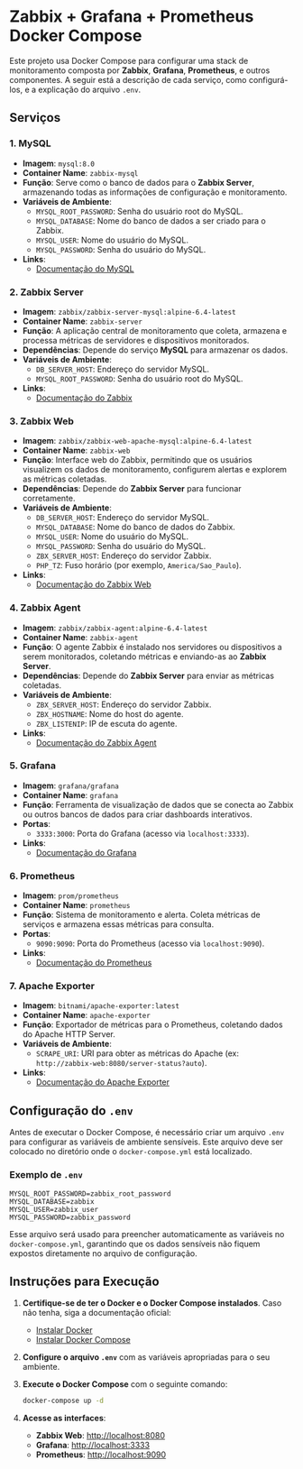 # Zabbix + Grafana + Prometheus Docker Compose

Este projeto usa Docker Compose para configurar uma stack de monitoramento composta por **Zabbix**, **Grafana**, **Prometheus**, e outros componentes. A seguir está a descrição de cada serviço, como configurá-los, e a explicação do arquivo `.env`.

## Serviços

### 1. **MySQL**
- **Imagem**: `mysql:8.0`
- **Container Name**: `zabbix-mysql`
- **Função**: Serve como o banco de dados para o **Zabbix Server**, armazenando todas as informações de configuração e monitoramento.
- **Variáveis de Ambiente**:
  - `MYSQL_ROOT_PASSWORD`: Senha do usuário root do MySQL.
  - `MYSQL_DATABASE`: Nome do banco de dados a ser criado para o Zabbix.
  - `MYSQL_USER`: Nome do usuário do MySQL.
  - `MYSQL_PASSWORD`: Senha do usuário do MySQL.
- **Links**:
  - [Documentação do MySQL](https://hub.docker.com/_/mysql)

### 2. **Zabbix Server**
- **Imagem**: `zabbix/zabbix-server-mysql:alpine-6.4-latest`
- **Container Name**: `zabbix-server`
- **Função**: A aplicação central de monitoramento que coleta, armazena e processa métricas de servidores e dispositivos monitorados.
- **Dependências**: Depende do serviço **MySQL** para armazenar os dados.
- **Variáveis de Ambiente**:
  - `DB_SERVER_HOST`: Endereço do servidor MySQL.
  - `MYSQL_ROOT_PASSWORD`: Senha do usuário root do MySQL.
- **Links**:
  - [Documentação do Zabbix](https://www.zabbix.com/documentation/current/manual)

### 3. **Zabbix Web**
- **Imagem**: `zabbix/zabbix-web-apache-mysql:alpine-6.4-latest`
- **Container Name**: `zabbix-web`
- **Função**: Interface web do Zabbix, permitindo que os usuários visualizem os dados de monitoramento, configurem alertas e explorem as métricas coletadas.
- **Dependências**: Depende do **Zabbix Server** para funcionar corretamente.
- **Variáveis de Ambiente**:
  - `DB_SERVER_HOST`: Endereço do servidor MySQL.
  - `MYSQL_DATABASE`: Nome do banco de dados do Zabbix.
  - `MYSQL_USER`: Nome do usuário do MySQL.
  - `MYSQL_PASSWORD`: Senha do usuário do MySQL.
  - `ZBX_SERVER_HOST`: Endereço do servidor Zabbix.
  - `PHP_TZ`: Fuso horário (por exemplo, `America/Sao_Paulo`).
- **Links**:
  - [Documentação do Zabbix Web](https://www.zabbix.com/documentation/current/manual/web_interface)

### 4. **Zabbix Agent**
- **Imagem**: `zabbix/zabbix-agent:alpine-6.4-latest`
- **Container Name**: `zabbix-agent`
- **Função**: O agente Zabbix é instalado nos servidores ou dispositivos a serem monitorados, coletando métricas e enviando-as ao **Zabbix Server**.
- **Dependências**: Depende do **Zabbix Server** para enviar as métricas coletadas.
- **Variáveis de Ambiente**:
  - `ZBX_SERVER_HOST`: Endereço do servidor Zabbix.
  - `ZBX_HOSTNAME`: Nome do host do agente.
  - `ZBX_LISTENIP`: IP de escuta do agente.
- **Links**:
  - [Documentação do Zabbix Agent](https://www.zabbix.com/documentation/current/manual/agents)

### 5. **Grafana**
- **Imagem**: `grafana/grafana`
- **Container Name**: `grafana`
- **Função**: Ferramenta de visualização de dados que se conecta ao Zabbix ou outros bancos de dados para criar dashboards interativos.
- **Portas**:
  - `3333:3000`: Porta do Grafana (acesso via `localhost:3333`).
- **Links**:
  - [Documentação do Grafana](https://grafana.com/docs/grafana/latest/)

### 6. **Prometheus**
- **Imagem**: `prom/prometheus`
- **Container Name**: `prometheus`
- **Função**: Sistema de monitoramento e alerta. Coleta métricas de serviços e armazena essas métricas para consulta.
- **Portas**:
  - `9090:9090`: Porta do Prometheus (acesso via `localhost:9090`).
- **Links**:
  - [Documentação do Prometheus](https://prometheus.io/docs/introduction/overview/)

### 7. **Apache Exporter**
- **Imagem**: `bitnami/apache-exporter:latest`
- **Container Name**: `apache-exporter`
- **Função**: Exportador de métricas para o Prometheus, coletando dados do Apache HTTP Server.
- **Variáveis de Ambiente**:
  - `SCRAPE_URI`: URI para obter as métricas do Apache (ex: `http://zabbix-web:8080/server-status?auto`).
- **Links**:
  - [Documentação do Apache Exporter](https://github.com/prometheus-community/apache_exporter)

## Configuração do `.env`

Antes de executar o Docker Compose, é necessário criar um arquivo `.env` para configurar as variáveis de ambiente sensíveis. Este arquivo deve ser colocado no diretório onde o `docker-compose.yml` está localizado.

### Exemplo de `.env`

```env
MYSQL_ROOT_PASSWORD=zabbix_root_password
MYSQL_DATABASE=zabbix
MYSQL_USER=zabbix_user
MYSQL_PASSWORD=zabbix_password
```

Esse arquivo será usado para preencher automaticamente as variáveis no `docker-compose.yml`, garantindo que os dados sensíveis não fiquem expostos diretamente no arquivo de configuração.

## Instruções para Execução

1. **Certifique-se de ter o Docker e o Docker Compose instalados**. Caso não tenha, siga a documentação oficial:
   - [Instalar Docker](https://docs.docker.com/get-docker/)
   - [Instalar Docker Compose](https://docs.docker.com/compose/install/)

2. **Configure o arquivo `.env`** com as variáveis apropriadas para o seu ambiente.

3. **Execute o Docker Compose** com o seguinte comando:
   ```bash
   docker-compose up -d
   ```

4. **Acesse as interfaces**:
   - **Zabbix Web**: [http://localhost:8080](http://localhost:8080)
   - **Grafana**: [http://localhost:3333](http://localhost:3333)
   - **Prometheus**: [http://localhost:9090](http://localhost:9090)